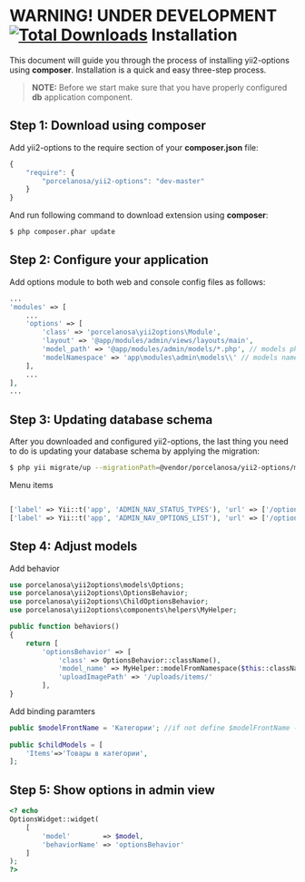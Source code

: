 **WARNING! UNDER DEVELOPMENT**
[![Total Downloads](https://poser.pugx.org/porcelanosa/yii2-options/downloads)](https://packagist.org/packages/porcelanosa/yii2-options)
Installation
============

This document will guide you through the process of installing yii2-options using **composer**. Installation is a quick and
easy three-step process.

> **NOTE:** Before we start make sure that you have properly configured **db** application component.


Step 1: Download using composer
-------------------------------

Add yii2-options to the require section of your **composer.json** file:

```js
{
    "require": {
        "porcelanosa/yii2-options": "dev-master"
    }
}
```

And run following command to download extension using **composer**:

```bash
$ php composer.phar update
```

Step 2: Configure your application
----------------------------------

Add options module to both web and console config files as follows:

```php
...
'modules' => [
    ...
    'options' => [
        'class' => 'porcelanosa\yii2options\Module',
        'layout' => '@app/modules/admin/views/layouts/main',
        'model_path' => '@app/modules/admin/models/*.php', // models php files
        'modelNamespace' => 'app\modules\admin\models\\' // models namespace
    ],
    ...
],
...
```


Step 3: Updating database schema
--------------------------------
After you downloaded and configured yii2-options, the last thing you need to do is updating your database schema by applying
the migration:

```bash
$ php yii migrate/up --migrationPath=@vendor/porcelanosa/yii2-options/migrations
```

Menu items
```php

['label' => Yii::t('app', 'ADMIN_NAV_STATUS_TYPES'), 'url' => ['/options/optiontypes/index']],
['label' => Yii::t('app', 'ADMIN_NAV_OPTIONS_LIST'), 'url' => ['/options/optionslist/index']],
```

Step 4: Adjust models
---------------------
Add behavior
```php
use porcelanosa\yii2options\models\Options;
use porcelanosa\yii2options\OptionsBehavior;
use porcelanosa\yii2options\ChildOptionsBehavior;
use porcelanosa\yii2options\components\helpers\MyHelper;

public function behaviors()
{
    return [
        'optionsBehavior' => [
            'class' => OptionsBehavior::className(),
            'model_name' => MyHelper::modelFromNamespace($this::className()), // convert className to model name without namespace
            'uploadImagePath' => '/uploads/items/'
        ],
}
```
Add binding paramters
```php
public $modelFrontName = 'Категории'; //if not define $modelFrontName - not show in dropdown list in optionslist controller
		
public $childModels = [
    'Items'=>'Товары в категории',
];
```


Step 5: Show options in admin view
-----------------------------------
```php
<? echo
OptionsWidget::widget(
    [
        'model'        => $model,
        'behaviorName' => 'optionsBehavior'
    ] 
);
?>
```